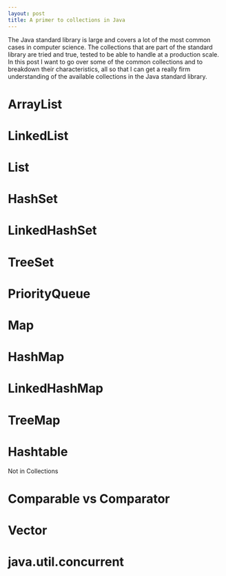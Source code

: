 ```yaml
---
layout: post
title: A primer to collections in Java
---
```


The Java standard library is large and covers a lot of the most common cases in computer science. The collections that are part of the standard library are tried and true, tested to be able to handle at a production scale. In this post I want to go over some of the common collections and to breakdown their characteristics, all so that I can get a really firm understanding of the available collections in the Java standard library.

# ArrayList
# LinkedList
# List
# HashSet
# LinkedHashSet
# TreeSet
# PriorityQueue
# Map
# HashMap
# LinkedHashMap
# TreeMap
# Hashtable

Not in Collections
# Comparable vs Comparator
# Vector
# java.util.concurrent

